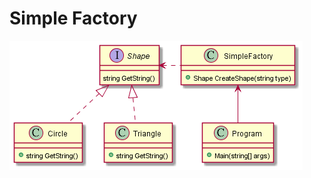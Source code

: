 # Simple Factory

![alt text](https://github.com/qaz25323100/DesignPatternCSharp/blob/main/out/uml/Factory/SimpleFactory/SimpleFactory.png)
